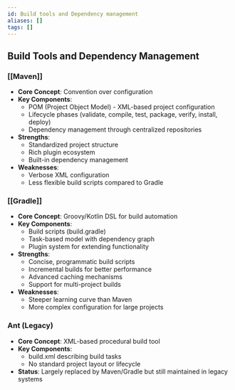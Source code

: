 ```yaml
---
id: Build tools and Dependency management
aliases: []
tags: []
---
```


## Build Tools and Dependency Management

### [[Maven]]

- **Core Concept**: Convention over configuration
- **Key Components**:
  - POM (Project Object Model) - XML-based project configuration
  - Lifecycle phases (validate, compile, test, package, verify, install, deploy)
  - Dependency management through centralized repositories
- **Strengths**:
  - Standardized project structure
  - Rich plugin ecosystem
  - Built-in dependency management
- **Weaknesses**:
  - Verbose XML configuration
  - Less flexible build scripts compared to Gradle

### [[Gradle]]

- **Core Concept**: Groovy/Kotlin DSL for build automation
- **Key Components**:
  - Build scripts (build.gradle)
  - Task-based model with dependency graph
  - Plugin system for extending functionality
- **Strengths**:
  - Concise, programmatic build scripts
  - Incremental builds for better performance
  - Advanced caching mechanisms
  - Support for multi-project builds
- **Weaknesses**:
  - Steeper learning curve than Maven
  - More complex configuration for large projects

### Ant (Legacy)

- **Core Concept**: XML-based procedural build tool
- **Key Components**:
  - build.xml describing build tasks
  - No standard project layout or lifecycle
- **Status**: Largely replaced by Maven/Gradle but still maintained in legacy systems
